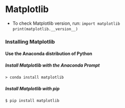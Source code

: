# Matplotlib

- To check Matplotlib version, run:
  `import matplotlib`
  `print(matplotlib.__version__)`

### Installing Matplotlib
#### Use the Anaconda distribution of Python
##### Install Matplotlib with the Anaconda Prompt
```
> conda install matplotlib
```
##### Install Matplotlib with pip
```
$ pip install matplotlib
```
